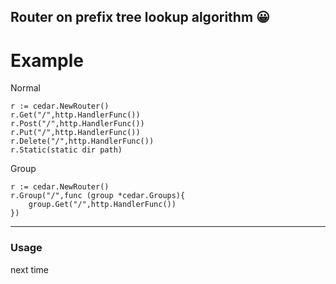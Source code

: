 Router on prefix tree lookup algorithm 😀  
---
# Example
Normal
```
r := cedar.NewRouter()
r.Get("/",http.HandlerFunc())
r.Post("/",http.HandlerFunc())
r.Put("/",http.HandlerFunc())
r.Delete("/",http.HandlerFunc())
r.Static(static dir path)
```
Group
```
r := cedar.NewRouter()
r.Group("/",func (group *cedar.Groups){
    group.Get("/",http.HandlerFunc())
})
```
---
### Usage
next time
